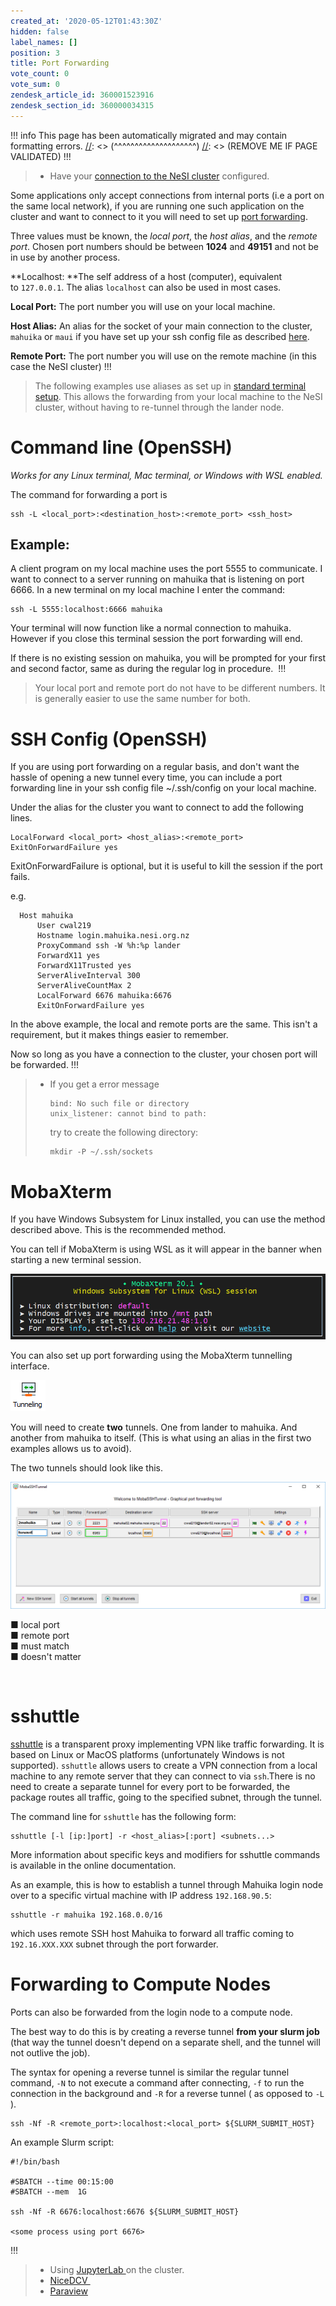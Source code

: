 ```yaml
---
created_at: '2020-05-12T01:43:30Z'
hidden: false
label_names: []
position: 3
title: Port Forwarding
vote_count: 0
vote_sum: 0
zendesk_article_id: 360001523916
zendesk_section_id: 360000034315
---
```



[//]: <> (REMOVE ME IF PAGE VALIDATED)
[//]: <> (vvvvvvvvvvvvvvvvvvvv)
!!! info
    This page has been automatically migrated and may contain formatting errors.
[//]: <> (^^^^^^^^^^^^^^^^^^^^)
[//]: <> (REMOVE ME IF PAGE VALIDATED)
!!!
>
> -   Have your [connection to the NeSI
>     cluster](https://support.nesi.org.nz/hc/en-gb/articles/360000625535-Standard-Terminal-Setup)
>     configured.

Some applications only accept connections from internal ports (i.e a
port on the same local network), if you are running one such application
on the cluster and want to connect to it you will need to set up [port
forwarding](https://en.wikipedia.org/wiki/Port_forwarding).

Three values must be known, the *local port*, the *host alias*, and the
*remote port*. Chosen port numbers should be between **1024** and
**49151** and not be in use by another process.

**Localhost: **The self address of a host (computer), equivalent
to `127.0.0.1`. The alias `localhost` can also be used in most cases.

**Local Port:** The port number you will use on your local machine. 

**Host Alias:** An alias for the socket of your main connection to the
cluster, `mahuika` or `maui` if you have set up your ssh config file as
described
[here](https://support.nesi.org.nz/hc/en-gb/articles/360000625535).

**Remote Port:** The port number you will use on the remote machine (in
this case the NeSI cluster)
!!!
>
> The following examples use aliases as set up in [standard terminal
> setup](https://support.nesi.org.nz/hc/en-gb/articles/360000625535).
> This allows the forwarding from your local machine to the NeSI
> cluster, without having to re-tunnel through the lander node.

# Command line (OpenSSH)

*Works for any Linux terminal, Mac terminal, or Windows with WSL
enabled.*

The command for forwarding a port is

    ssh -L <local_port>:<destination_host>:<remote_port> <ssh_host>

## Example:

A client program on my local machine uses the port 5555 to communicate.
I want to connect to a server running on mahuika that is listening on
port 6666. In a new terminal on my local machine I enter the command:

    ssh -L 5555:localhost:6666 mahuika 

Your terminal will now function like a normal connection to mahuika.
However if you close this terminal session the port forwarding will end.

If there is no existing session on mahuika, you will be prompted for
your first and second factor, same as during the regular log in
procedure. 
!!!
>
> Your local port and remote port do not have to be different numbers.
> It is generally easier to use the same number for both.

# SSH Config (OpenSSH)

If you are using port forwarding on a regular basis, and don't want the
hassle of opening a new tunnel every time, you can include a port
forwarding line in your ssh config file ~/.ssh/config on your local
machine.

Under the alias for the cluster you want to connect to add the following
lines.

    LocalForward <local_port> <host_alias>:<remote_port>
    ExitOnForwardFailure yes

ExitOnForwardFailure is optional, but it is useful to kill the session
if the port fails. 

e.g.

      Host mahuika
          User cwal219
          Hostname login.mahuika.nesi.org.nz
          ProxyCommand ssh -W %h:%p lander
          ForwardX11 yes
          ForwardX11Trusted yes
          ServerAliveInterval 300
          ServerAliveCountMax 2
          LocalForward 6676 mahuika:6676
          ExitOnForwardFailure yes

In the above example, the local and remote ports are the same. This
isn't a requirement, but it makes things easier to remember.

Now so long as you have a connection to the cluster, your chosen port
will be forwarded.
!!!
>
> -   If you get a error message
>
>         bind: No such file or directory
>         unix_listener: cannot bind to path: 
>
>     try to create the following directory:
>
>         mkdir -P ~/.ssh/sockets

# MobaXterm

If you have Windows Subsystem for Linux installed, you can use the
method described above. This is the recommended method.

You can tell if MobaXterm is using WSL as it will appear in the banner
when starting a new terminal session. 

![mceclip0.png](../../assets/images/360004708596_0.name_me.png)

You can also set up port forwarding using the MobaXterm tunnelling
interface.

![mceclip1.png](../../assets/images/360004708616_0.name_me.png)

You will need to create **two** tunnels. One from lander to mahuika. And
another from mahuika to itself. (This is what using an alias in the
first two examples allows us to avoid).

The two tunnels should look like this.

![mobakey.png](../../assets/images/360004580035_0.name_me.png)

■ local port  
■ remote port  
■ must match  
■ doesn't matter

 

# sshuttle 

[sshuttle](https://sshuttle.readthedocs.io/en/stable/) is a transparent
proxy implementing VPN like traffic forwarding. It is based on Linux or
MacOS platforms (unfortunately Windows is not supported). `sshuttle`
allows users to create a VPN connection from a local machine to any
remote server that they can connect to via `ssh`.There is no need to
create a separate tunnel for every port to be forwarded, the package
routes all traffic, going to the specified subnet, through the tunnel.

The command line for `sshuttle` has the following form:

    sshuttle [-l [ip:]port] -r <host_alias>[:port] <subnets...>

More information about specific keys and modifiers for sshuttle commands
is available in the online documentation.

As an example, this is how to establish a tunnel through Mahuika login
node over to a specific virtual machine with IP address `192.168.90.5`:

    sshuttle -r mahuika 192.168.0.0/16

which uses remote SSH host Mahuika to forward all traffic coming to
`192.16.XXX.XXX` subnet through the port forwarder.

# Forwarding to Compute Nodes

Ports can also be forwarded from the login node to a compute node.

The best way to do this is by creating a reverse tunnel **from your
slurm job** (that way the tunnel doesn't depend on a separate shell, and
the tunnel will not outlive the job). 

The syntax for opening a reverse tunnel is similar the regular tunnel
command, `-N` to not execute a command after connecting, `-f` to run the
connection in the background and `-R` for a reverse tunnel ( as opposed
to `-L` ).

    ssh -Nf -R <remote_port>:localhost:<local_port> ${SLURM_SUBMIT_HOST}

An example Slurm script:

    #!/bin/bash

    #SBATCH --time 00:15:00
    #SBATCH --mem  1G

    ssh -Nf -R 6676:localhost:6676 ${SLURM_SUBMIT_HOST}

    <some process using port 6676>
!!!
>
> -   Using
>     [JupyterLab ](https://support.nesi.org.nz/hc/en-gb/articles/360001093315)on
>     the cluster.
> -   [NiceDCV ](https://support.nesi.org.nz/hc/en-gb/articles/360000719156)
> -   [Paraview](https://support.nesi.org.nz/hc/en-gb/articles/360001002956-ParaView)
